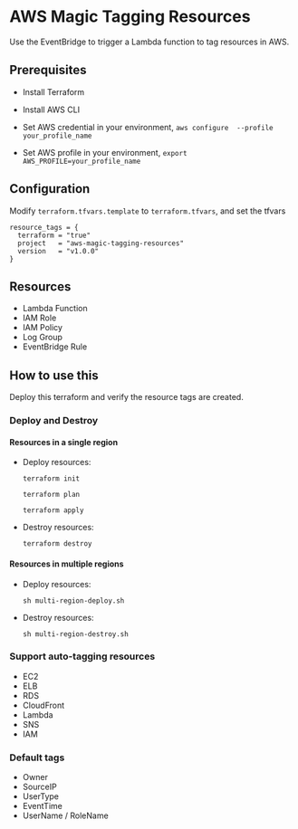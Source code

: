 # AWS Magic Tagging Resources

Use the EventBridge to trigger a Lambda function to tag resources in AWS.

## Prerequisites

- Install Terraform

- Install AWS CLI

- Set AWS credential in your environment, ```aws configure  --profile your_profile_name```

- Set AWS profile in your environment, ```export AWS_PROFILE=your_profile_name```

## Configuration

Modify ```terraform.tfvars.template``` to ```terraform.tfvars```, and set the tfvars

```
resource_tags = {
  terraform = "true"
  project   = "aws-magic-tagging-resources"
  version   = "v1.0.0"
}
```

## Resources

- Lambda Function
- IAM Role
- IAM Policy
- Log Group
- EventBridge Rule

## How to use this

Deploy this terraform and verify the resource tags are created.

### Deploy and Destroy

#### Resources in a single region

- Deploy resources:

   `terraform init`

   `terraform plan`

   `terraform apply`

- Destroy resources:

   `terraform destroy`

#### Resources in multiple regions

- Deploy resources:

   `sh multi-region-deploy.sh`

- Destroy resources:

   `sh multi-region-destroy.sh`


### Support auto-tagging resources
  
  - EC2
  - ELB
  - RDS
  - CloudFront
  - Lambda
  - SNS
  - IAM


### Default tags
  
   -  Owner
   -  SourceIP
   -  UserType
   -  EventTime
   -  UserName / RoleName

